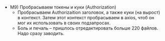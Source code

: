 - M9) Пробрасываем токены и куки (Authorization)
  - Пробрасываем Authorizaition заголовок, а также куки (на вырост) в контекст. Затем этот контекст пробрасываем в axios, чтоб он мог их использовать в своих подзапросах.
  - Боль и печаль – пришлось отредактировать больше 220 файлов. Надо сразу заводить.